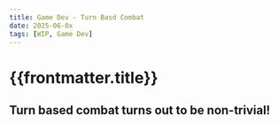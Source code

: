 ```yaml
---
title: Game Dev - Turn Basd Combat
date: 2025-06-0x
tags: [WIP, Game Dev]
---
```


# {{frontmatter.title}}

## Turn based combat turns out to be non-trivial!
